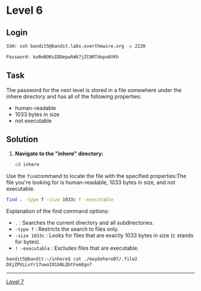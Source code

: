 # Level 6
## Login
```bash
SSH: ssh bandit5@bandit.labs.overthewire.org -p 2220
```
```bash
Password: koReBOKuIDDepwhWk7jZC0RTdopnAYKh
```

## Task
The password for the next level is stored in a file somewhere under the inhere directory and has all of the following properties:

* human-readable
* 1033 bytes in size
* not executable

## Solution
1. **Navigate to the "inhere" directory:**

   ```bash
   cd inhere
    ```
Use the  ```find```command to locate the file with the specified properties:The file you're looking for is human-readable, 1033 bytes in size, and not executable.
 ```bash
find . -type f -size 1033c ! -executable
 ```
Explanation of the find command options:

* ```.``` : Searches the current directory and all subdirectories.
* ```-type f``` : Restricts the search to files only.
* ```-size 1033c``` : Looks for files that are exactly 1033 bytes in size (c stands for bytes).
* ```! -executable``` : Excludes files that are executable.

```bash
bandit5@bandit:~/inhere$ cat ./maybehere07/.file2
DXjZPULLxYr17uwoI01bNLQbtFemEgo7
```
<hr>

[Level 7](Level%207.md)
